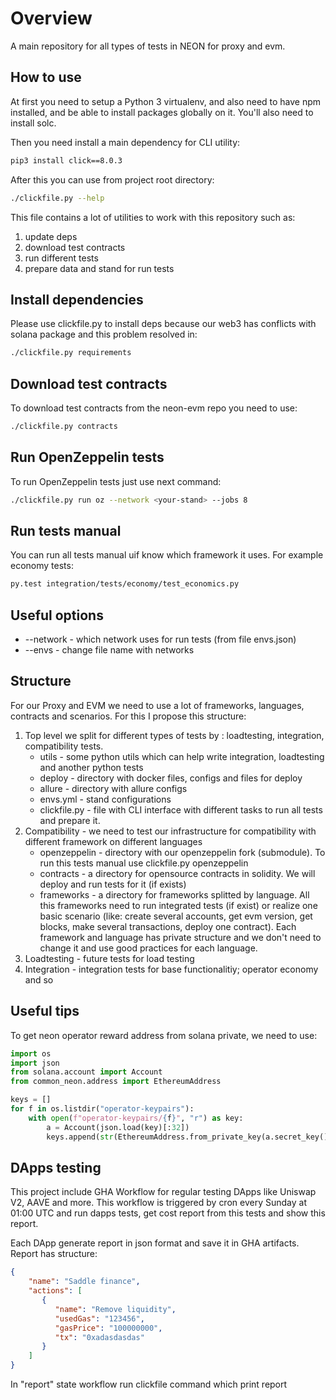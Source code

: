 # Overview

A main repository for all types of tests in NEON for proxy and evm.

## How to use

At first you need to setup a Python 3 virtualenv, and also need to have npm installed, and be able to install packages globally on it. You'll also need to install solc.

Then you need install a main dependency for CLI utility:

```bash
pip3 install click==8.0.3
```

After this you can use from project root directory:

```bash
./clickfile.py --help
```

This file contains a lot of utilities to work with this repository such as:
1. update deps
2. download test contracts
3. run different tests
3. prepare data and stand for run tests


## Install dependencies

Please use clickfile.py to install deps because our web3 has conflicts with solana package and this problem resolved in:
```bash
./clickfile.py requirements
```

## Download test contracts

To download test contracts from the neon-evm repo you need to use:

```bash
./clickfile.py contracts
```

## Run OpenZeppelin tests

To run OpenZeppelin tests just use next command:
```bash
./clickfile.py run oz --network <your-stand> --jobs 8
```


## Run tests manual

You can run all tests manual uif know which framework it uses. For example economy tests:

```bash
py.test integration/tests/economy/test_economics.py
```

## Useful options

- --network - which network uses for run tests (from file envs.json)
- --envs - change file name with networks

## Structure

For our Proxy and EVM we need to use a lot of frameworks, languages, contracts and scenarios. For this I propose this
structure:

1. Top level we split for different types of tests by : loadtesting, integration, compatibility tests.
    - utils - some python utils which can help write integration, loadtesting and another python tests
    - deploy - directory with docker files, configs and files for deploy
    - allure - directory with allure configs
    - envs.yml - stand configurations
    - clickfile.py - file with CLI interface with different tasks to run all tests and prepare it.
2. Compatibility - we need to test our infrastructure for compatibility with different framework on different languages
    - openzeppelin - directory with our openzeppelin fork (submodule). To run this tests manual use clickfile.py
      openzeppelin
    - contracts - a directory for opensource contracts in solidity. We will deploy and run tests for it (if exists)
    - frameworks - a directory for frameworks splitted by language. All this frameworks need to run integrated tests (if
      exist)
      or realize one basic scenario (like: create several accounts, get evm version, get blocks, make several
      transactions, deploy one contract). Each framework and language has private structure and we don't need to change
      it and use good practices for each language.
3. Loadtesting - future tests for load testing
4. Integration - integration tests for base functionalitiy; operator economy and so


## Useful tips

To get neon operator reward address from solana private, we need to use:
```python
import os
import json
from solana.account import Account
from common_neon.address import EthereumAddress

keys = []
for f in os.listdir("operator-keypairs"):
    with open(f"operator-keypairs/{f}", "r") as key:
        a = Account(json.load(key)[:32])
        keys.append(str(EthereumAddress.from_private_key(a.secret_key())))
```


## DApps testing
This project include GHA Workflow for regular testing DApps like Uniswap V2, AAVE and more.
This workflow is triggered by cron every Sunday at 01:00 UTC and run dapps tests, get cost report from
this tests and show this report.

Each DApp generate report in json format and save it in GHA artifacts. Report has structure:

```json
{
    "name": "Saddle finance",
    "actions": [
       {
          "name": "Remove liquidity",
          "usedGas": "123456",
          "gasPrice": "100000000",
          "tx": "0xadasdasdas"
       }
    ]
}
```

In "report" state workflow run clickfile command which print report
